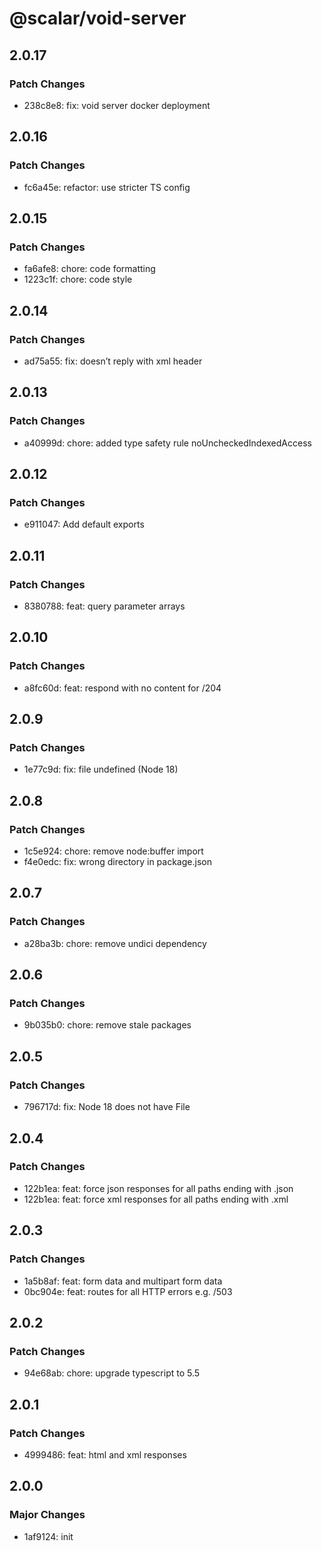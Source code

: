# @scalar/void-server

## 2.0.17

### Patch Changes

- 238c8e8: fix: void server docker deployment

## 2.0.16

### Patch Changes

- fc6a45e: refactor: use stricter TS config

## 2.0.15

### Patch Changes

- fa6afe8: chore: code formatting
- 1223c1f: chore: code style

## 2.0.14

### Patch Changes

- ad75a55: fix: doesn’t reply with xml header

## 2.0.13

### Patch Changes

- a40999d: chore: added type safety rule noUncheckedIndexedAccess

## 2.0.12

### Patch Changes

- e911047: Add default exports

## 2.0.11

### Patch Changes

- 8380788: feat: query parameter arrays

## 2.0.10

### Patch Changes

- a8fc60d: feat: respond with no content for /204

## 2.0.9

### Patch Changes

- 1e77c9d: fix: file undefined (Node 18)

## 2.0.8

### Patch Changes

- 1c5e924: chore: remove node:buffer import
- f4e0edc: fix: wrong directory in package.json

## 2.0.7

### Patch Changes

- a28ba3b: chore: remove undici dependency

## 2.0.6

### Patch Changes

- 9b035b0: chore: remove stale packages

## 2.0.5

### Patch Changes

- 796717d: fix: Node 18 does not have File

## 2.0.4

### Patch Changes

- 122b1ea: feat: force json responses for all paths ending with .json
- 122b1ea: feat: force xml responses for all paths ending with .xml

## 2.0.3

### Patch Changes

- 1a5b8af: feat: form data and multipart form data
- 0bc904e: feat: routes for all HTTP errors e.g. /503

## 2.0.2

### Patch Changes

- 94e68ab: chore: upgrade typescript to 5.5

## 2.0.1

### Patch Changes

- 4999486: feat: html and xml responses

## 2.0.0

### Major Changes

- 1af9124: init
